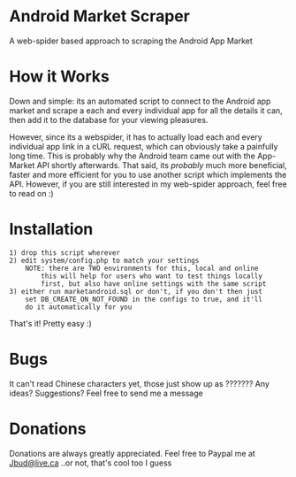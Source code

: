 # Android Market Scraper

A web-spider based approach to scraping the Android App Market

How it Works
=============

Down and simple: its an automated script to connect to the Android app market
and scrape a each and every individual app for all the details it can, then add
it to the database for your viewing pleasures. 

However, since its a webspider, it has to actually load each and every
individual app link in a cURL request, which can obviously take a painfully
long time. This is probably why the Android team came out with the App-Market
API shortly afterwards. That said, its *probably* much more beneficial, faster
and more efficient for you to use another script which implements the API. 
However, if you are still interested in my web-spider approach, feel free to
read on :)

Installation
=============

```````
1) drop this script wherever
2) edit system/config.php to match your settings
	NOTE: there are TWO environments for this, local and online
		this will help for users who want to test things locally
		first, but also have online settings with the same script
3) either run marketandroid.sql or don't, if you don't then just
	set DB_CREATE_ON_NOT_FOUND in the configs to true, and it'll
	do it automatically for you
````````

That's it! Pretty easy :)

Bugs
==============

It can't read Chinese characters yet, those just show up as ???????
Any ideas? Suggestions? Feel free to send me a message

Donations
==============

Donations are always greatly appreciated. Feel free to Paypal me at Jbud@live.ca
..or not, that's cool too I guess
